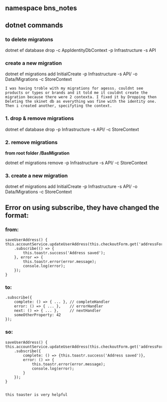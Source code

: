 ## namespace bns_notes
## dotnet commands
### to delete migratons
 dotnet ef database drop -c AppIdentityDbContext -p Infrastructure -s API
### create a new migration

dotnet ef migrations add InitialCreate -p Infrastructure -s API/ -o Data/Migrations -c StoreContext

    I was having troble with my migrations for agesss. couldnt see products or types or brands and it told me it couldnt create the migration because there were 2 contexta. I fixed it by Dropping then Deleting the skinet db as everything was fine with the identity one. Then i created another, specifyting the context.
### 1. drop & remove migrations 
dotnet ef database drop -p Infrastructure -s API/ -c StoreContext

### 2. remove migrations
**from root folder /BasMigration**

dotnet ef migrations remove -p Infrastructure -s API/ -c StoreContext

### 3. create a new migration
dotnet ef migrations add InitialCreate -p Infrastructure -s API/ -o Data/Migrations -c StoreContext


## Error on using subscribe, they have changed the format:
### from:
    saveUserAddress() {
    this.accountService.updateUserAddress(this.checkoutForm.get('addressForm').value)
        .subscribe(() => {
            this.toastr.success('Address saved');
        }, error => {
            this.toastr.error(error.message);
            console.log(error);
        });
    }

### to:
    .subscribe({
        complete: () => { ... }, // completeHandler
        error: () => { ... },    // errorHandler 
        next: () => { ... },     // nextHandler
        someOtherProperty: 42
    });
### so: 
    saveUserAddress() {
    this.accountService.updateUserAddress(this.checkoutForm.get('addressForm').value)
        .subscribe({
            complete: () => {this.toastr.success('Address saved')},
            error: () => {
                this.toastr.error(error.message);
                console.log(error);
            }
        });
    }


    this toaster is very helpful